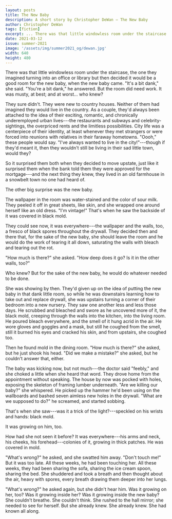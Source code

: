 ```yaml
---
layout: posts
title: The New Baby
description: A short story by Christopher DeWan – The New Baby
author: Christopher DeWan
tags: [fiction]
excerpt: ... There was that little windowless room under the staircase ...
date: 2021-03-12
issue: summer-2021
image: '/assets/img/summer2021_og/dewan.jpg'
width: 640
height: 480
---
```


There was that little windowless room under the staircase, the one they
imagined turning into an office or library but then decided it would be
a good room for the new baby, when the new baby came. "It's a bit dank,"
she said. "You're a bit dank," he answered. But the room did need work.
It was musty, at best; and at worst... who knew?

They sure didn't. They were new to country houses. Neither of them had
imagined they would live in the country. As a couple, they'd always been
attached to the idea of their exciting, romantic, and chronically
underemployed urban lives---the restaurants and subways and
celebrity-sightings, the overpriced rents and the limitless
possibilities. City life was a centerpiece of their identity, at least
whenever they met strangers or were forced into reunions with relatives
in their faraway hometowns. "Oooh," these people would say. "I've always
wanted to live in the city!"---though if they'd meant it, then they
wouldn't still be living in their sad little town, would they?

So it surprised them both when they decided to move upstate, just like
it surprised them when the bank told them they were approved for the
mortgage---and the next thing they knew, they lived in an old farmhouse
in a snowbelt town no one had heard of.

The other big surprise was the new baby.

The wallpaper in the room was water-stained and the color of sour milk.
They peeled it off in great sheets, like skin, and she wrapped one
around herself like an old dress. "I'm vintage!" That's when he saw the
backside of it was covered in black mold.

They could see now, it was everywhere---the wallpaper and the walls,
too, a fresco of black spores throughout the drywall. They decided then
and there that, for the sake of the new baby, she should leave the room
and he would do the work of tearing it all down, saturating the walls
with bleach and tearing out the rot.

"How much is there?" she asked. "How deep does it go? Is it in the other
walls, too?"

Who knew? But for the sake of the new baby, he would do whatever needed
to be done.

She was showing by then. They'd given up on the idea of putting the new
baby in that dank little room, so while he was downstairs learning how
to take out and replace drywall, she was upstairs turning a corner of
their bedroom into a new nursery. They saw one another less and less
those days. He scrubbed and bleached and swore as he uncovered more of
it, the black mold, creeping through the walls into the kitchen, into
the living room. He poured bleach everywhere, and the smell of it hung
acrid in the air. He wore gloves and goggles and a mask, but still he
coughed from the smell, still it burned his eyes and cracked his skin,
and from upstairs, she coughed too.

Then he found mold in the dining room. "How much is there?" she asked,
but he just shook his head. "Did we make a mistake?" she asked, but he
couldn't answer that, either.

The baby was kicking now, but not much---the doctor said "feebly," and
she choked a little when she heard that word. They drove home from the
appointment without speaking. The house by now was pocked with holes,
exposing the skeleton of framing lumber underneath. "Are we killing our
baby?" she whispered. He picked up the hammer he'd been using on the
wallboards and bashed seven aimless new holes in the drywall. "What are
we supposed to do?" he screamed, and started sobbing.

That's when she saw---was it a trick of the light?---speckled on his
wrists and hands: black mold.

It was growing on him, too.

How had she not seen it before? It was everywhere---his arms and neck,
his cheeks, his forehead---colonies of it, growing in thick patches. He
was covered in mold.

"What's wrong?" he asked, and she swatted him away. "Don't touch me!"
But it was too late. All these weeks, he had been touching her. All
these weeks, they had been sharing the sofa, sharing the ice cream
spoon, sharing the bed. She shuddered and took a breath and then thought
about the air, heavy with spores, every breath drawing them deeper into
her lungs.

"What's wrong?" he asked again, but she didn't hear him. Was it growing
on her, too? Was it growing inside her? Was it growing inside the new
baby? She couldn't breathe. She couldn't think. She rushed to the hall
mirror; she needed to see for herself. But she already knew. She already
knew. She had known all along.

